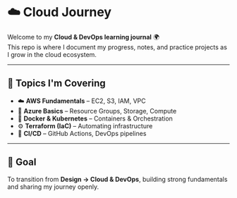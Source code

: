 # ☁️ Cloud Journey

Welcome to my **Cloud & DevOps learning journal** 🌍  
This repo is where I document my progress, notes, and practice projects as I grow in the cloud ecosystem.  

---

## 📖 Topics I'm Covering
- ☁️ **AWS Fundamentals** – EC2, S3, IAM, VPC  
- 🔹 **Azure Basics** – Resource Groups, Storage, Compute  
- 🐳 **Docker & Kubernetes** – Containers & Orchestration  
- ⚙️ **Terraform (IaC)** – Automating infrastructure  
- 🚀 **CI/CD** – GitHub Actions, DevOps pipelines  

---

## 📌 Goal
To transition from **Design → Cloud & DevOps**, building strong fundamentals and sharing my journey openly.  
